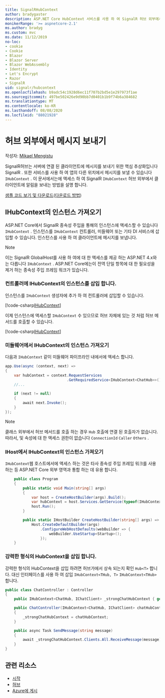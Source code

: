 ```yaml
---
title: SignalRHubContext
author: bradygaster
description: ASP.NET Core HubContext 서비스를 사용 하 여 SignalR 허브 외부에서 클라이언트로 알림을 보내는 방법에 대해 알아봅니다.
monikerRange: '>= aspnetcore-2.1'
ms.author: bradyg
ms.custom: mvc
ms.date: 11/12/2019
no-loc:
- cookie
- Cookie
- Blazor
- Blazor Server
- Blazor WebAssembly
- Identity
- Let's Encrypt
- Razor
- SignalR
uid: signalr/hubcontext
ms.openlocfilehash: b9adc54c1928d6ec11f707b2bd5e1e297973f1ae
ms.sourcegitcommit: 497be502426e9d90bb7d0401b1b9f74b6a384682
ms.translationtype: MT
ms.contentlocale: ko-KR
ms.lasthandoff: 08/08/2020
ms.locfileid: "88021928"
---
```

# <a name="send-messages-from-outside-a-hub"></a>허브 외부에서 메시지 보내기

작성자: [Mikael Mengistu](https://twitter.com/MikaelM_12)

SignalR허브는 서버에 연결 된 클라이언트에 메시지를 보내기 위한 핵심 추상화입니다 SignalR . 또한 서비스를 사용 하 여 앱의 다른 위치에서 메시지를 보낼 수 있습니다 `IHubContext` . 이 문서에서는에 액세스 하 여 SignalR `IHubContext` 허브 외부에서 클라이언트에 알림을 보내는 방법을 설명 합니다.

[샘플 코드 보기 및 다운로드](https://github.com/dotnet/AspNetCore.Docs/tree/master/aspnetcore/signalr/hubcontext/sample/)([다운로드 방법](xref:index#how-to-download-a-sample))

## <a name="get-an-instance-of-ihubcontext"></a>IHubContext의 인스턴스 가져오기

ASP.NET Core에서 SignalR 종속성 주입을 통해의 인스턴스에 액세스할 수 있습니다 `IHubContext` . 인스턴스를 `IHubContext` 컨트롤러, 미들웨어 또는 기타 DI 서비스에 삽입할 수 있습니다. 인스턴스를 사용 하 여 클라이언트에 메시지를 보냅니다.

> [!NOTE]
> 이는 SignalR GlobalHost를 사용 하 여에 대 한 액세스를 제공 하는 ASP.NET 4.x와는 다릅니다 `IHubContext` . ASP.NET Core에는이 전역 단일 항목에 대 한 필요성을 제거 하는 종속성 주입 프레임 워크가 있습니다.

### <a name="inject-an-instance-of-ihubcontext-in-a-controller"></a>컨트롤러에 IHubContext의 인스턴스를 삽입 합니다.

인스턴스를 `IHubContext` 생성자에 추가 하 여 컨트롤러에 삽입할 수 있습니다.

[!code-csharp[IHubContext](hubcontext/sample/Controllers/HomeController.cs?range=12-19,57)]

이제 인스턴스에 액세스할 `IHubContext` 수 있으므로 허브 자체에 있는 것 처럼 허브 메서드를 호출할 수 있습니다.

[!code-csharp[IHubContext](hubcontext/sample/Controllers/HomeController.cs?range=21-25)]

### <a name="get-an-instance-of-ihubcontext-in-middleware"></a>미들웨어에서 IHubContext의 인스턴스 가져오기

다음과 `IHubContext` 같이 미들웨어 파이프라인 내에서에 액세스 합니다.

```csharp
app.Use(async (context, next) =>
{
    var hubContext = context.RequestServices
                            .GetRequiredService<IHubContext<ChatHub>>();
    //...
    
    if (next != null)
    {
        await next.Invoke();
    }
});
```

> [!NOTE]
> 클래스 외부에서 허브 메서드를 호출 하는 경우 `Hub` 호출에 연결 된 호출자가 없습니다. 따라서, 및 속성에 대 한 액세스 권한이 없습니다 `ConnectionId` `Caller` `Others` .

### <a name="get-an-instance-of-ihubcontext-from-ihost"></a>IHost에서 IHubContext의 인스턴스 가져오기

`IHubContext`웹 호스트에서에 액세스 하는 것은 타사 종속성 주입 프레임 워크를 사용 하는 등 ASP.NET Core 외부 영역과 통합 하는 데 유용 합니다.

```csharp
    public class Program
    {
        public static void Main(string[] args)
        {
            var host = CreateHostBuilder(args).Build();
            var hubContext = host.Services.GetService(typeof(IHubContext<ChatHub>));
            host.Run();
        }

        public static IHostBuilder CreateHostBuilder(string[] args) =>
            Host.CreateDefaultBuilder(args)
                .ConfigureWebHostDefaults(webBuilder => {
                    webBuilder.UseStartup<Startup>();
                });
    }
```

### <a name="inject-a-strongly-typed-hubcontext"></a>강력한 형식의 HubContext을 삽입 합니다.

강력한 형식의 HubContext을 삽입 하려면 허브가에서 상속 되는지 확인 `Hub<T>` 합니다. 대신 인터페이스를 사용 하 여 삽입 `IHubContext<THub, T>` `IHubContext<THub>` 합니다.

```csharp
public class ChatController : Controller
{
    public IHubContext<ChatHub, IChatClient> _strongChatHubContext { get; }

    public ChatController(IHubContext<ChatHub, IChatClient> chatHubContext)
    {
        _strongChatHubContext = chatHubContext;
    }

    public async Task SendMessage(string message)
    {
        await _strongChatHubContext.Clients.All.ReceiveMessage(message);
    }
}
```

## <a name="related-resources"></a>관련 리소스

* [시작](xref:tutorials/signalr)
* [허브](xref:signalr/hubs)
* [Azure에 게시](xref:signalr/publish-to-azure-web-app)

